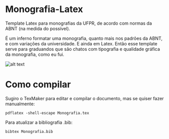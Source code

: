 Monografia-Latex
================

Template Latex para monografias da UFPR, de acordo com normas da ABNT (na medida do possível).

É um inferno formatar uma monografia, quanto mais nos padrões da ABNT, e com variações da universidade. E ainda em Latex. Então esse template serve para graduandos que são chatos com tipografia e qualidade gráfica da monografia, como eu fui.

![alt text](https://github.com/caio1982/Monografia-Latex/blob/master/Monografia.gif "Demo")

Como compilar
=============

Sugiro o TexMaker para editar e compilar o documento, mas se quiser fazer manualmente:

    pdflatex -shell-escape Monografia.tex

Para atualizar a bibliografia .bib:

    bibtex Monografia.bib
